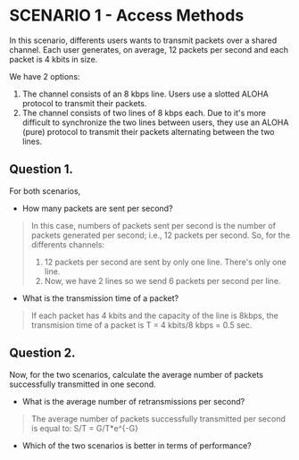 # SCENARIO 1 - Access Methods

In this scenario, differents users wants to transmit packets over a shared channel. Each user generates, on average, 12 packets per second and each packet is 4 kbits in size. 

We have 2 options:
1.  The channel consists of an 8 kbps line. Users use a slotted ALOHA protocol to transmit their packets.
2.  The channel consists of two lines of 8 kbps each. Due to it's more difficult to synchronize the two lines between users, they use an ALOHA (pure) protocol to transmit their packets alternating between the two lines.

## Question 1.
For both scenarios, 
- How many packets are sent per second? 

> In this case, numbers of packets sent per second is the number of packets generated per second; i.e., 12 packets per second.
> So, for the differents channels:
> 1. 12 packets per second are sent by only one line. There's only one line.
> 2. Now, we have 2 lines so we send 6 packets per second per line.

- What is the transmission time of a packet?
> If each packet has 4 kbits and the capacity of the line is 8kbps, the transmision time of a packet is T = 4 kbits/8 kbps = 0.5 sec.

## Question 2.
Now, for the two scenarios, calculate the average number of packets successfully transmitted in one second. 
- What is the average number of retransmissions per second?
> The average number of packets successfully transmitted per second is equal to: 
> S/T = G/T*e^{-G}
- Which of the two scenarios is better in terms of performance?
